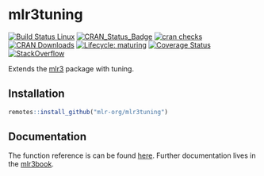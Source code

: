 # mlr3tuning

[![Build Status Linux](https://travis-ci.org/mlr-org/mlr3tuning.svg?branch=master)](https://travis-ci.org/mlr-org/mlr3tuning)
[![CRAN\_Status\_Badge](http://www.r-pkg.org/badges/version-ago/mlr3tuning)](https://cran.r-project.org/package=mlr3tuning)
[![cran checks](https://cranchecks.info/badges/worst/mlr3tuning)](https://cran.r-project.org/web/checks/check_results_mlr3tuning.html)
[![CRAN Downloads](https://cranlogs.r-pkg.org/badges/mlr3tuning)](https://cran.rstudio.com/web/packages/mlr3tuning/index.html)
[![Lifecycle: maturing](https://img.shields.io/badge/lifecycle-maturing-blue.svg)](https://www.tidyverse.org/lifecycle/#maturing)
[![Coverage Status](https://coveralls.io/repos/github/mlr-org/mlr3tuning/badge.svg?branch=master)](https://coveralls.io/github/mlr-org/mlr3tuning?branch=master)
[![StackOverflow](https://img.shields.io/badge/stackoverflow-mlr3-orange.svg)](https://stackoverflow.com/questions/tagged/mlr3)

Extends the [mlr3](https://mlr3.mlr-org.com) package with tuning.

## Installation

```r
remotes::install_github("mlr-org/mlr3tuning")
```

## Documentation

The function reference is can be found [here](https://mlr3tuning.mlr-org.com/reference/).
Further documentation lives in the [mlr3book](https://mlr3book.mlr-org.com/).

